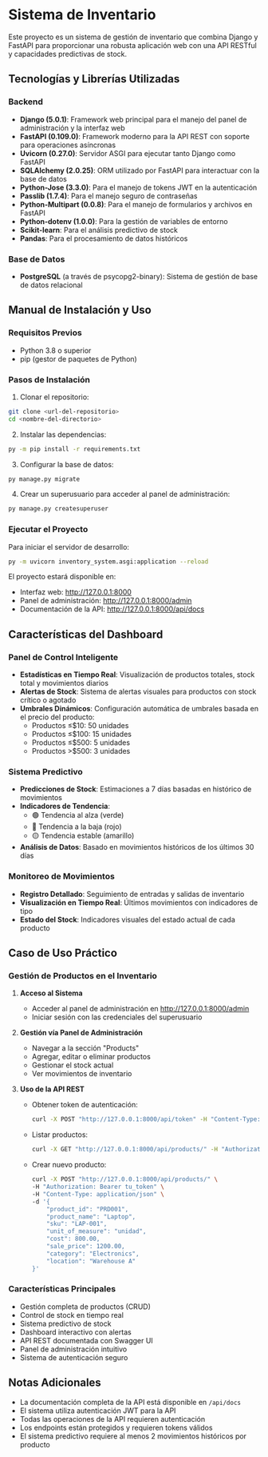 # Sistema de Inventario

Este proyecto es un sistema de gestión de inventario que combina Django y FastAPI para proporcionar una robusta aplicación web con una API RESTful y capacidades predictivas de stock.

## Tecnologías y Librerías Utilizadas

### Backend
- **Django (5.0.1)**: Framework web principal para el manejo del panel de administración y la interfaz web
- **FastAPI (0.109.0)**: Framework moderno para la API REST con soporte para operaciones asíncronas
- **Uvicorn (0.27.0)**: Servidor ASGI para ejecutar tanto Django como FastAPI
- **SQLAlchemy (2.0.25)**: ORM utilizado por FastAPI para interactuar con la base de datos
- **Python-Jose (3.3.0)**: Para el manejo de tokens JWT en la autenticación
- **Passlib (1.7.4)**: Para el manejo seguro de contraseñas
- **Python-Multipart (0.0.8)**: Para el manejo de formularios y archivos en FastAPI
- **Python-dotenv (1.0.0)**: Para la gestión de variables de entorno
- **Scikit-learn**: Para el análisis predictivo de stock
- **Pandas**: Para el procesamiento de datos históricos

### Base de Datos
- **PostgreSQL** (a través de psycopg2-binary): Sistema de gestión de base de datos relacional

## Manual de Instalación y Uso

### Requisitos Previos
- Python 3.8 o superior
- pip (gestor de paquetes de Python)

### Pasos de Instalación

1. Clonar el repositorio:
```bash
git clone <url-del-repositorio>
cd <nombre-del-directorio>
```

2. Instalar las dependencias:
```bash
py -m pip install -r requirements.txt
```

3. Configurar la base de datos:
```bash
py manage.py migrate
```

4. Crear un superusuario para acceder al panel de administración:
```bash
py manage.py createsuperuser
```

### Ejecutar el Proyecto

Para iniciar el servidor de desarrollo:
```bash
py -m uvicorn inventory_system.asgi:application --reload
```

El proyecto estará disponible en:
- Interfaz web: http://127.0.0.1:8000
- Panel de administración: http://127.0.0.1:8000/admin
- Documentación de la API: http://127.0.0.1:8000/api/docs

## Características del Dashboard

### Panel de Control Inteligente
- **Estadísticas en Tiempo Real**: Visualización de productos totales, stock total y movimientos diarios
- **Alertas de Stock**: Sistema de alertas visuales para productos con stock crítico o agotado
- **Umbrales Dinámicos**: Configuración automática de umbrales basada en el precio del producto:
  * Productos ≤$10: 50 unidades
  * Productos ≤$100: 15 unidades
  * Productos ≤$500: 5 unidades
  * Productos >$500: 3 unidades

### Sistema Predictivo
- **Predicciones de Stock**: Estimaciones a 7 días basadas en histórico de movimientos
- **Indicadores de Tendencia**: 
  * 🟢 Tendencia al alza (verde)
  * 🔴 Tendencia a la baja (rojo)
  * 🟡 Tendencia estable (amarillo)
- **Análisis de Datos**: Basado en movimientos históricos de los últimos 30 días

### Monitoreo de Movimientos
- **Registro Detallado**: Seguimiento de entradas y salidas de inventario
- **Visualización en Tiempo Real**: Últimos movimientos con indicadores de tipo
- **Estado del Stock**: Indicadores visuales del estado actual de cada producto

## Caso de Uso Práctico

### Gestión de Productos en el Inventario

1. **Acceso al Sistema**
   - Acceder al panel de administración en http://127.0.0.1:8000/admin
   - Iniciar sesión con las credenciales del superusuario

2. **Gestión vía Panel de Administración**
   - Navegar a la sección "Products"
   - Agregar, editar o eliminar productos
   - Gestionar el stock actual
   - Ver movimientos de inventario

3. **Uso de la API REST**
   - Obtener token de autenticación:
     ```bash
     curl -X POST "http://127.0.0.1:8000/api/token" -H "Content-Type: application/x-www-form-urlencoded" -d "username=tu_usuario&password=tu_contraseña"
     ```

   - Listar productos:
     ```bash
     curl -X GET "http://127.0.0.1:8000/api/products/" -H "Authorization: Bearer tu_token"
     ```

   - Crear nuevo producto:
     ```bash
     curl -X POST "http://127.0.0.1:8000/api/products/" \
     -H "Authorization: Bearer tu_token" \
     -H "Content-Type: application/json" \
     -d '{
         "product_id": "PRD001",
         "product_name": "Laptop",
         "sku": "LAP-001",
         "unit_of_measure": "unidad",
         "cost": 800.00,
         "sale_price": 1200.00,
         "category": "Electronics",
         "location": "Warehouse A"
     }'
     ```

### Características Principales
- Gestión completa de productos (CRUD)
- Control de stock en tiempo real
- Sistema predictivo de stock
- Dashboard interactivo con alertas
- API REST documentada con Swagger UI
- Panel de administración intuitivo
- Sistema de autenticación seguro

## Notas Adicionales
- La documentación completa de la API está disponible en `/api/docs`
- El sistema utiliza autenticación JWT para la API
- Todas las operaciones de la API requieren autenticación
- Los endpoints están protegidos y requieren tokens válidos
- El sistema predictivo requiere al menos 2 movimientos históricos por producto